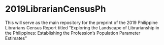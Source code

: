 # 2019LibrarianCensusPh

This will serve as the main repository for the preprint of the 2019 Philippine Librarians Census Report titled "Exploring the Landscape of Librarianship in the Philippines: Establishing the Profession’s Population Parameter Estimates"
